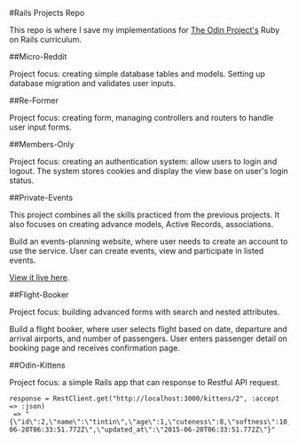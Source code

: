 #Rails Projects Repo

This repo is where I save my implementations for [The Odin Project's](http://www.theodinproject.com/ruby-on-rails) Ruby on Rails curriculum.

##Micro-Reddit

Project focus: creating simple database tables and models. Setting up database migration and validates user inputs.

##Re-Former

Project focus: creating form, managing controllers and routers to handle user input forms.

##Members-Only

Project focus: creating an authentication system: allow users to login and logout. The system stores cookies and display the view base on user's login status.

##Private-Events

This project combines all the skills practiced from the previous projects. It also focuses on creating advance models, Active Records, associations.

Build an events-planning website, where user needs to create an account to use the service. User can create events, view and participate in listed events.

[View it live here](https://afternoon-reef-1518.herokuapp.com).

##Flight-Booker

Project focus: building advanced forms with search and nested attributes.

Build a flight booker, where user selects flight based on date, departure and arrival airports, and number of passengers. User enters passenger detail on booking page and receives confirmation page.

##Odin-Kittens

Project focus: a simple Rails app that can response to Restful API request.

```
response = RestClient.get("http://localhost:3000/kittens/2", :accept => :json)
 => "{\"id\":2,\"name\":\"tintin\",\"age\":1,\"cuteness\":8,\"softness\":10,\"created_at\":\"2015-06-20T06:33:51.772Z\",\"updated_at\":\"2015-06-20T06:33:51.772Z\"}" 
```








